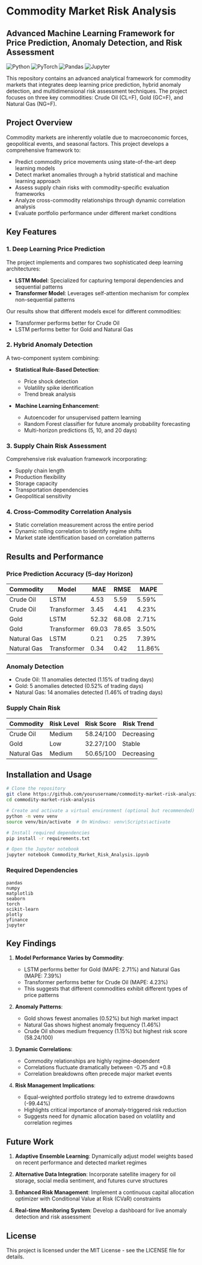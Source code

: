 # Commodity Market Risk Analysis

## Advanced Machine Learning Framework for Price Prediction, Anomaly Detection, and Risk Assessment

![Python](https://img.shields.io/badge/python-3.8%2B-blue)
![PyTorch](https://img.shields.io/badge/PyTorch-1.10%2B-red)
![Pandas](https://img.shields.io/badge/pandas-1.3%2B-green)
![Jupyter](https://img.shields.io/badge/Jupyter-Notebook-orange)

This repository contains an advanced analytical framework for commodity markets that integrates deep learning price prediction, hybrid anomaly detection, and multidimensional risk assessment techniques. The project focuses on three key commodities: Crude Oil (CL=F), Gold (GC=F), and Natural Gas (NG=F).

## Project Overview

Commodity markets are inherently volatile due to macroeconomic forces, geopolitical events, and seasonal factors. This project develops a comprehensive framework to:

- Predict commodity price movements using state-of-the-art deep learning models
- Detect market anomalies through a hybrid statistical and machine learning approach
- Assess supply chain risks with commodity-specific evaluation frameworks
- Analyze cross-commodity relationships through dynamic correlation analysis
- Evaluate portfolio performance under different market conditions

## Key Features

### 1. Deep Learning Price Prediction

The project implements and compares two sophisticated deep learning architectures:

- **LSTM Model**: Specialized for capturing temporal dependencies and sequential patterns
- **Transformer Model**: Leverages self-attention mechanism for complex non-sequential patterns

Our results show that different models excel for different commodities:
- Transformer performs better for Crude Oil
- LSTM performs better for Gold and Natural Gas

### 2. Hybrid Anomaly Detection

A two-component system combining:

- **Statistical Rule-Based Detection**:
  - Price shock detection
  - Volatility spike identification
  - Trend break analysis

- **Machine Learning Enhancement**:
  - Autoencoder for unsupervised pattern learning
  - Random Forest classifier for future anomaly probability forecasting
  - Multi-horizon predictions (5, 10, and 20 days)

### 3. Supply Chain Risk Assessment

Comprehensive risk evaluation framework incorporating:
- Supply chain length
- Production flexibility
- Storage capacity
- Transportation dependencies
- Geopolitical sensitivity

### 4. Cross-Commodity Correlation Analysis

- Static correlation measurement across the entire period
- Dynamic rolling correlation to identify regime shifts
- Market state identification based on correlation patterns

## Results and Performance

### Price Prediction Accuracy (5-day Horizon)

| Commodity | Model | MAE | RMSE | MAPE |
|-----------|-------|-----|------|------|
| Crude Oil | LSTM | 4.53 | 5.59 | 5.59% |
| Crude Oil | Transformer | 3.45 | 4.41 | 4.23% |
| Gold | LSTM | 52.32 | 68.08 | 2.71% |
| Gold | Transformer | 69.03 | 78.65 | 3.50% |
| Natural Gas | LSTM | 0.21 | 0.25 | 7.39% |
| Natural Gas | Transformer | 0.34 | 0.42 | 11.86% |

### Anomaly Detection

- Crude Oil: 11 anomalies detected (1.15% of trading days)
- Gold: 5 anomalies detected (0.52% of trading days)
- Natural Gas: 14 anomalies detected (1.46% of trading days)

### Supply Chain Risk

| Commodity | Risk Level | Risk Score | Risk Trend |
|-----------|------------|------------|------------|
| Crude Oil | Medium | 58.24/100 | Decreasing |
| Gold | Low | 32.27/100 | Stable |
| Natural Gas | Medium | 50.65/100 | Decreasing |

## Installation and Usage

```bash
# Clone the repository
git clone https://github.com/yourusername/commodity-market-risk-analysis.git
cd commodity-market-risk-analysis

# Create and activate a virtual environment (optional but recommended)
python -m venv venv
source venv/bin/activate  # On Windows: venv\Scripts\activate

# Install required dependencies
pip install -r requirements.txt

# Open the Jupyter notebook
jupyter notebook Commodity_Market_Risk_Analysis.ipynb
```

### Required Dependencies

```
pandas
numpy
matplotlib
seaborn
torch
scikit-learn
plotly
yfinance
jupyter
```

## Key Findings

1. **Model Performance Varies by Commodity**:
   - LSTM performs better for Gold (MAPE: 2.71%) and Natural Gas (MAPE: 7.39%)
   - Transformer performs better for Crude Oil (MAPE: 4.23%)
   - This suggests that different commodities exhibit different types of price patterns

2. **Anomaly Patterns**:
   - Gold shows fewest anomalies (0.52%) but high market impact
   - Natural Gas shows highest anomaly frequency (1.46%)
   - Crude Oil shows medium frequency (1.15%) but highest risk score (58.24/100)

3. **Dynamic Correlations**:
   - Commodity relationships are highly regime-dependent
   - Correlations fluctuate dramatically between -0.75 and +0.8
   - Correlation breakdowns often precede major market events

4. **Risk Management Implications**:
   - Equal-weighted portfolio strategy led to extreme drawdowns (-99.44%)
   - Highlights critical importance of anomaly-triggered risk reduction
   - Suggests need for dynamic allocation based on volatility and correlation regimes

## Future Work

1. **Adaptive Ensemble Learning**: Dynamically adjust model weights based on recent performance and detected market regimes

2. **Alternative Data Integration**: Incorporate satellite imagery for oil storage, social media sentiment, and futures curve structures

3. **Enhanced Risk Management**: Implement a continuous capital allocation optimizer with Conditional Value at Risk (CVaR) constraints

4. **Real-time Monitoring System**: Develop a dashboard for live anomaly detection and risk assessment

## License

This project is licensed under the MIT License - see the LICENSE file for details.